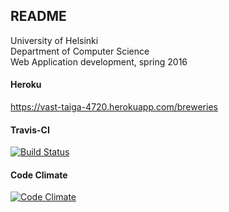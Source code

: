 ## README

University of Helsinki   
Department of Computer Science   
Web Application development, spring 2016   

#### Heroku
https://vast-taiga-4720.herokuapp.com/breweries   

#### Travis-CI
[![Build Status](https://travis-ci.org/Julppu/wadror.png)](https://travis-ci.org/Julppu/wadror)

#### Code Climate
[![Code Climate](https://codeclimate.com/github/Julppu/wadror.png)](https://codeclimate.com/github/Julppu/wadror)
